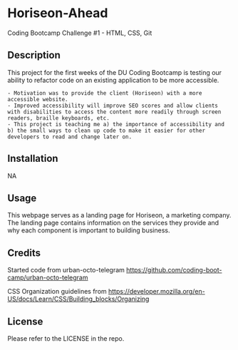 # Horiseon-Ahead
Coding Bootcamp Challenge #1 - HTML, CSS, Git

## Description 
This project for the first weeks of the DU Coding Bootcamp is testing our ability to refactor code on an existing application to be more accessible. 

    - Motivation was to provide the client (Horiseon) with a more accessible website.
    - Improved accessibility will improve SEO scores and allow clients with disabilities to access the content more readily through screen readers, braille keyboards, etc. 
    - This project is teaching me a) the importance of accessibility and b) the small ways to clean up code to make it easier for other developers to read and change later on. 

## Installation
NA

## Usage
This webpage serves as a landing page for Horiseon, a marketing company. The landing page contains information on the services they provide and why each component is important to building business. 

## Credits 
Started code from urban-octo-telegram https://github.com/coding-boot-camp/urban-octo-telegram

CSS Organization guidelines from https://developer.mozilla.org/en-US/docs/Learn/CSS/Building_blocks/Organizing

## License

Please refer to the LICENSE in the repo. 